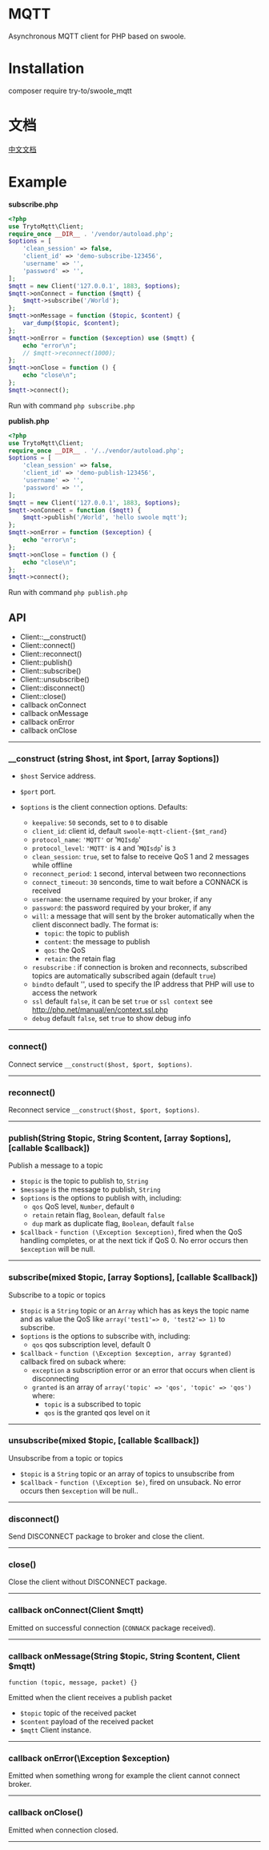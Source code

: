 # MQTT
Asynchronous MQTT client for PHP based on swoole.

# Installation
composer require try-to/swoole_mqtt

# 文档
[中文文档](https://github.com/try-to/swoole_mqtt/blob/master/README_CN.md)

# Example
**subscribe.php**
```php
<?php
use TrytoMqtt\Client;
require_once __DIR__ . '/vendor/autoload.php';
$options = [
    'clean_session' => false,
    'client_id' => 'demo-subscribe-123456',
    'username' => '',
    'password' => '',
];
$mqtt = new Client('127.0.0.1', 1883, $options);
$mqtt->onConnect = function ($mqtt) {
    $mqtt->subscribe('/World');
};
$mqtt->onMessage = function ($topic, $content) {
    var_dump($topic, $content);
};
$mqtt->onError = function ($exception) use ($mqtt) {
    echo "error\n";
    // $mqtt->reconnect(1000);
};
$mqtt->onClose = function () {
    echo "close\n";
};
$mqtt->connect();
```
Run with command ```php subscribe.php```

**publish.php**
```php
<?php
use TrytoMqtt\Client;
require_once __DIR__ . '/../vendor/autoload.php';
$options = [
    'clean_session' => false,
    'client_id' => 'demo-publish-123456',
    'username' => '',
    'password' => '',
];
$mqtt = new Client('127.0.0.1', 1883, $options);
$mqtt->onConnect = function ($mqtt) {
    $mqtt->publish('/World', 'hello swoole mqtt');
};
$mqtt->onError = function ($exception) {
    echo "error\n";
};
$mqtt->onClose = function () {
    echo "close\n";
};
$mqtt->connect();
```

Run with command ```php publish.php```

## API

  * Client::__construct()
  * Client::connect()
  * Client::reconnect()
  * Client::publish()
  * Client::subscribe()
  * Client::unsubscribe()
  * Client::disconnect()
  * Client::close()
  * callback onConnect
  * callback onMessage
  * callback onError
  * callback onClose

-------------------------------------------------------

### __construct (string $host, int $port, [array $options])

  * `$host` Service address. 
  * `$port` port.

  * `$options` is the client connection options. Defaults:
    * `keepalive`: `50` seconds, set to `0` to disable
    * `client_id`: client id, default `swoole-mqtt-client-{$mt_rand}`
    * `protocol_name`: `'MQTT'` or '`MQIsdp`'
    * `protocol_level`: `'MQTT'` is `4` and '`MQIsdp`' is `3`
    * `clean_session`: `true`, set to false to receive QoS 1 and 2 messages while
      offline
    * `reconnect_period`: `1` second, interval between two reconnections
    * `connect_timeout`: `30` senconds, time to wait before a CONNACK is received
    * `username`: the username required by your broker, if any
    * `password`: the password required by your broker, if any
    * `will`: a message that will sent by the broker automatically when
       the client disconnect badly. The format is:
      * `topic`: the topic to publish
      * `content`: the message to publish
      * `qos`: the QoS
      * `retain`: the retain flag
    * `resubscribe` : if connection is broken and reconnects,
       subscribed topics are automatically subscribed again (default `true`)
    * `bindto` default '', used to specify the IP address that PHP will use to access the network
    * `ssl` default `false`, it can be set `true` or `ssl context` see http://php.net/manual/en/context.ssl.php
    * `debug` default `false`, set `true` to show debug info

-------------------------------------------------------

### connect()

Connect service  `__construct($host, $port, $options)`.

-------------------------------------------------------

### reconnect()

Reconnect service  `__construct($host, $port, $options)`.

-------------------------------------------------------

### publish(String $topic, String $content, [array $options], [callable $callback])

Publish a message to a topic

* `$topic` is the topic to publish to, `String`
* `$message` is the message to publish, `String`
* `$options` is the options to publish with, including:
  * `qos` QoS level, `Number`, default `0`
  * `retain` retain flag, `Boolean`, default `false`
  * `dup` mark as duplicate flag, `Boolean`, default `false`
* `$callback` - `function (\Exception $exception)`, fired when the QoS handling completes,
  or at the next tick if QoS 0. No error occurs then `$exception` will be null.
  
-------------------------------------------------------

### subscribe(mixed $topic, [array $options], [callable $callback])

Subscribe to a topic or topics

* `$topic` is a `String` topic or an `Array` which has as keys the topic name and as value
the QoS like `array('test1'=> 0, 'test2'=> 1)` to subscribe.
* `$options` is the options to subscribe with, including:
  * `qos` qos subscription level, default 0
* `$callback` - `function (\Exception $exception, array $granted)`
  callback fired on suback where:
  * `exception` a subscription error or an error that occurs when client is disconnecting
  * `granted` is an array of `array('topic' => 'qos', 'topic' => 'qos')` where:
    * `topic` is a subscribed to topic
    * `qos` is the granted qos level on it

-------------------------------------------------------

### unsubscribe(mixed $topic, [callable $callback])

Unsubscribe from a topic or topics

* `$topic` is a `String` topic or an array of topics to unsubscribe from
* `$callback` - `function (\Exception $e)`, fired on unsuback. No error occurs then `$exception` will be null..

-------------------------------------------------------

### disconnect()

Send DISCONNECT package to broker and close the client.

-------------------------------------------------------

### close()

Close the client without DISCONNECT package.

-------------------------------------------------------

### callback onConnect(Client $mqtt)
Emitted on successful connection (`CONNACK` package received).

-------------------------------------------------------

### callback onMessage(String $topic, String $content, Client $mqtt)
`function (topic, message, packet) {}`

Emitted when the client receives a publish packet
* `$topic` topic of the received packet
* `$content` payload of the received packet
* `$mqtt` Client instance.

-------------------------------------------------------

### callback onError(\Exception $exception)
Emitted when something wrong for example the client cannot connect broker.

-------------------------------------------------------

### callback onClose()
Emitted when connection closed.

-------------------------------------------------------